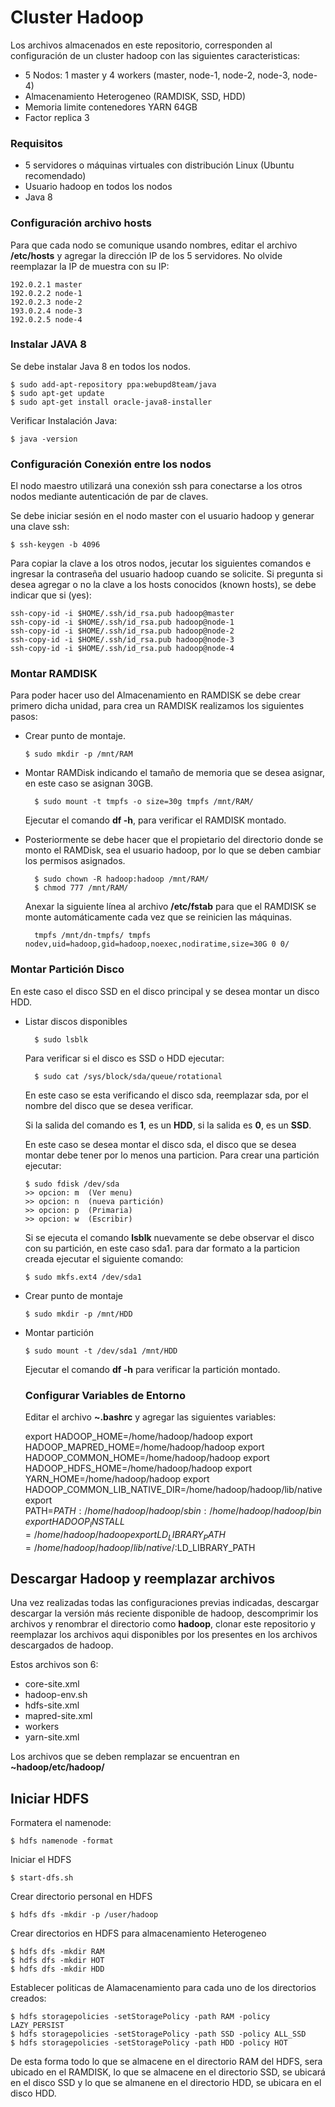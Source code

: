 # Cluster Hadoop
Los archivos  almacenados en este repositorio, corresponden al configuración de un cluster hadoop con las siguientes caracteristicas:  
- 5 Nodos: 1 master y 4 workers (master, node-1, node-2, node-3, node-4)  
- Almacenamiento Heterogeneo (RAMDISK, SSD, HDD)  
- Memoria limite contenedores YARN 64GB  
- Factor replica 3

### Requisitos
- 5 servidores o máquinas virtuales con distribución Linux (Ubuntu recomendado)
- Usuario hadoop en todos los nodos
- Java 8

### Configuración archivo hosts
Para que cada nodo se comunique usando nombres, editar el archivo **/etc/hosts** y agregar la dirección IP de los 5 servidores. No olvide reemplazar la IP de muestra con su IP:  

    192.0.2.1 master  
    192.0.2.2 node-1  
    192.0.2.3 node-2  
    193.0.2.4 node-3  
    192.0.2.5 node-4
    
### Instalar JAVA 8
Se debe instalar Java 8 en todos los nodos.

    $ sudo add-apt-repository ppa:webupd8team/java 
    $ sudo apt-get update
    $ sudo apt-get install oracle-java8-installer
    
Verificar Instalación Java:
	
    $ java -version
      
### Configuración Conexión entre los nodos  
El nodo maestro utilizará una conexión ssh para conectarse a los otros nodos mediante autenticación de par de claves.  

Se debe iniciar sesión en el nodo master con el usuario hadoop y generar una clave ssh:

	$ ssh-keygen -b 4096
        
Para copiar la clave a los otros nodos, jecutar los siguientes comandos e ingresar la  contraseña del usuario hadoop cuando se solicite. Si pregunta si desea agregar o no la clave a los hosts conocidos (known hosts), se debe indicar que si (yes):

    ssh-copy-id -i $HOME/.ssh/id_rsa.pub hadoop@master
    ssh-copy-id -i $HOME/.ssh/id_rsa.pub hadoop@node-1
    ssh-copy-id -i $HOME/.ssh/id_rsa.pub hadoop@node-2
    ssh-copy-id -i $HOME/.ssh/id_rsa.pub hadoop@node-3
    ssh-copy-id -i $HOME/.ssh/id_rsa.pub hadoop@node-4


### Montar RAMDISK
Para poder hacer uso del Almacenamiento en RAMDISK se debe crear primero dicha unidad, para crea un RAMDISK realizamos los siguientes pasos:

- Crear punto de montaje.
	
  	  $ sudo mkdir -p /mnt/RAM

- Montar RAMDisk indicando el tamaño de memoria que se desea asignar, en este caso se  asignan 30GB.

		$ sudo mount -t tmpfs -o size=30g tmpfs /mnt/RAM/  

  Ejecutar el comando **df -h**, para verificar el RAMDISK montado.  

- Posteriormente se debe hacer que el propietario del directorio donde se monto el RAMDisk, sea el usuario hadoop, por lo que se deben cambiar los permisos asignados.

		$ sudo chown -R hadoop:hadoop /mnt/RAM/     
		$ chmod 777 /mnt/RAM/
       
  Anexar la siguiente línea al archivo **/etc/fstab** para que el RAMDISK se monte automáticamente cada vez que se reinicien las máquinas.  
  
  		tmpfs /mnt/dn-tmpfs/ tmpfs nodev,uid=hadoop,gid=hadoop,noexec,nodiratime,size=30G 0 0/
  
### Montar Partición Disco

En este caso el disco SSD en el disco principal y se desea montar un disco HDD.

- Listar discos disponibles

		$ sudo lsblk
    
    Para verificar si el disco es SSD o HDD ejecutar:  
    
    	$ sudo cat /sys/block/sda/queue/rotational
    En este caso se esta verificando el disco sda, reemplazar sda, por el nombre del disco que se desea verificar.  
    
    Si la salida del comando es **1**, es un **HDD**, si la salida es **0**, es un **SSD**.
    
	En este caso se desea montar el disco sda, el disco que se desea montar debe tener por     lo menos una particion. Para crear una partición ejecutar:

      $ sudo fdisk /dev/sda
      >> opcion: m  (Ver menu)
      >> opcion: n  (nueva partición)
      >> opcion: p  (Primaria)
      >> opcion: w  (Escribir)
   
  Si se ejecuta el comando **lsblk** nuevamente se debe observar el disco con su     partición, en este caso sda1. para dar formato a la particion creada ejecutar el siguiente comando:  

	  $ sudo mkfs.ext4 /dev/sda1  


- Crear punto de montaje
	
  	  $ sudo mkdir -p /mnt/HDD
- Montar partición

	  $ sudo mount -t /dev/sda1 /mnt/HDD
    
  Ejecutar el comando **df -h** para verificar la partición montado.
  
  
  ### Configurar Variables de Entorno
  
  Editar el archivo **~.bashrc** y agregar las siguientes variables:
  
    export HADOOP_HOME=/home/hadoop/hadoop
    export HADOOP_MAPRED_HOME=/home/hadoop/hadoop
    export HADOOP_COMMON_HOME=/home/hadoop/hadoop
    export HADOOP_HDFS_HOME=/home/hadoop/hadoop
    export YARN_HOME=/home/hadoop/hadoop
    export HADOOP_COMMON_LIB_NATIVE_DIR=/home/hadoop/hadoop/lib/native
    export PATH=$PATH:/home/hadoop/hadoop/sbin:/home/hadoop/hadoop/bin
    export HADOOP_INSTALL=/home/hadoop/hadoop
	export LD_LIBRARY_PATH=/home/hadoop/hadoop/lib/native/:$LD_LIBRARY_PATH
  
## Descargar Hadoop y reemplazar archivos

Una vez realizadas todas las configuraciones previas indicadas, descargar descargar la versión más reciente disponible de hadoop, descomprimir los archivos y renombrar el directorio como **hadoop**, clonar este repositorio y reemplazar los  archivos aqui disponibles por los presentes en los archivos descargados de hadoop.  

Estos archivos son 6:  
  - core-site.xml
  - hadoop-env.sh
  - hdfs-site.xml
  - mapred-site.xml
  - workers
  - yarn-site.xml
 
 Los archivos que se deben remplazar se encuentran en **~hadoop/etc/hadoop/**
  
## Iniciar HDFS

Formatera el namenode:

	$ hdfs namenode -format
Iniciar el HDFS  

	$ start-dfs.sh
    
Crear directorio personal  en HDFS

	$ hdfs dfs -mkdir -p /user/hadoop

Crear directorios en HDFS para almacenamiento Heterogeneo

	$ hdfs dfs -mkdir RAM  
    $ hdfs dfs -mkdir HOT  
    $ hdfs dfs -mkdir HDD
    
Establecer politicas de Alamacenamiento para cada uno de los directorios creados:


	$ hdfs storagepolicies -setStoragePolicy -path RAM -policy LAZY_PERSIST
    $ hdfs storagepolicies -setStoragePolicy -path SSD -policy ALL_SSD
    $ hdfs storagepolicies -setStoragePolicy -path HDD -policy HOT
    
 De esta forma todo lo que se almacene en el directorio RAM del HDFS, sera ubicado en el RAMDISK, lo que se almacene en el directorio SSD, se ubicará en el disco SSD y lo que se almanene en el directorio HDD, se ubicara en el disco HDD.
